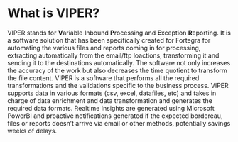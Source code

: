 # What is VIPER?

VIPER stands for **V**ariable **I**nbound **P**rocessing and **E**xception **R**eporting. It is a software solution that has been specifically created for Fortegra for automating the various files and reports coming in for processing, extracting automatically from the email/ftp loactions, transforming it and sending it to the destinations automatically. The software not only increases the accuracy of the work but also decreases the time quotient to transform the file content. VIPER is a software that performs all the required transformations and the validations specific to the business process. VIPER supports data in various formats (csv, excel, datafiles, etc) and takes in charge of data enrichment and data transformation and generates the required data formats. Realtime Insights are generated using Microsoft PowerBI and proactive notifications generated if the expected bordereau, files or reports doesn’t arrive via email or other methods, potentially savings weeks of delays.
